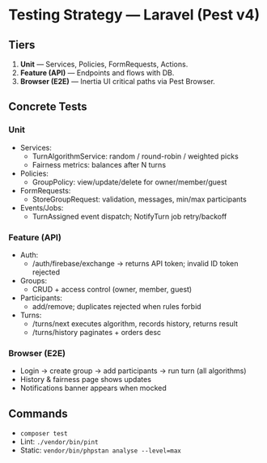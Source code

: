 # Testing Strategy — Laravel (Pest v4)

## Tiers
1) **Unit** — Services, Policies, FormRequests, Actions.
2) **Feature (API)** — Endpoints and flows with DB.
3) **Browser (E2E)** — Inertia UI critical paths via Pest Browser.

## Concrete Tests

### Unit
- Services:
  - TurnAlgorithmService: random / round-robin / weighted picks
  - Fairness metrics: balances after N turns
- Policies:
  - GroupPolicy: view/update/delete for owner/member/guest
- FormRequests:
  - StoreGroupRequest: validation, messages, min/max participants
- Events/Jobs:
  - TurnAssigned event dispatch; NotifyTurn job retry/backoff

### Feature (API)
- Auth:
  - /auth/firebase/exchange → returns API token; invalid ID token rejected
- Groups:
  - CRUD + access control (owner, member, guest)
- Participants:
  - add/remove; duplicates rejected when rules forbid
- Turns:
  - /turns/next executes algorithm, records history, returns result
  - /turns/history paginates + orders desc

### Browser (E2E)
- Login → create group → add participants → run turn (all algorithms)
- History & fairness page shows updates
- Notifications banner appears when mocked

## Commands
- `composer test`
- Lint: `./vendor/bin/pint`
- Static: `vendor/bin/phpstan analyse --level=max`
